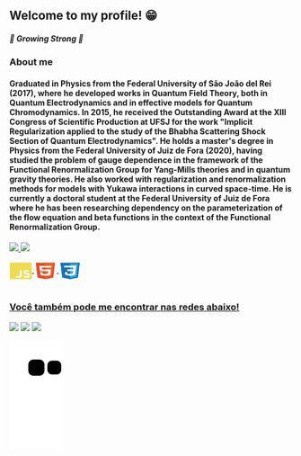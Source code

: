 ## Welcome to my profile! 😁 
##### <i> 🌱 Growing Strong 🌱 </i> 



### About me

 #### Graduated in Physics from the Federal University of São João del Rei (2017), where he developed works in Quantum Field Theory, both in Quantum Electrodynamics and in effective models for Quantum Chromodynamics. In 2015, he received the Outstanding Award at the XIII Congress of Scientific Production at UFSJ for the work "Implicit Regularization applied to the study of the Bhabha Scattering Shock Section of Quantum Electrodynamics". He holds a master's degree in Physics from the Federal University of Juiz de Fora (2020), having studied the problem of gauge dependence in the framework of the Functional Renormalization Group for Yang-Mills theories and in quantum gravity theories. He also worked with regularization and renormalization methods for models with Yukawa interactions in curved space-time. He is currently a doctoral student at the Federal University of Juiz de Fora where he has been researching dependency on the parameterization of the flow equation and beta functions in the context of the Functional Renormalization Group.

 <div>
  <a href="https://github.com/Kotige">
  <img height="130em" src="https://github-readme-stats.vercel.app/api?username=Kotige&show_icons=true&theme=vision-friendly-dark&include_all_commits=true&count_private=true"/>
   
  <img height="130em" src="https://github-readme-stats.vercel.app/api/top-langs/?username=Kotige&layout=compact&langs_count=6&theme=vision-friendly-dark"/>
</div>
<div style="display: inline_block"><br>
  <img align="center" alt="Js" height="30" width="40" src="https://raw.githubusercontent.com/devicons/devicon/master/icons/javascript/javascript-plain.svg">
  <img align="center" alt="HTML" height="30" width="40" src="https://raw.githubusercontent.com/devicons/devicon/master/icons/html5/html5-original.svg">
  <img align="center" alt="CSS" height="30" width="40" src="https://raw.githubusercontent.com/devicons/devicon/master/icons/css3/css3-original.svg">
</div>
 
 <br>
 
  ### Você também pode me encontrar nas redes abaixo!
 
<div> 
  <a href="https://instagram.com/vitorfernandesbarra" target="_blank"><img src="https://img.shields.io/badge/-Instagram-%23E4405F?style=for-the-badge&logo=instagram&logoColor=white" target="_blank"></a>
  <a href = "mailto:vitor_fernandes_pie@yahoo.com.br"><img src="https://img.shields.io/badge/-Gmail-%23333?style=for-the-badge&logo=gmail&logoColor=white" target="_blank"></a>
  <a href="https://www.linkedin.com/in/vitorbarra/" target="_blank"><img src="https://img.shields.io/badge/-LinkedIn-%230077B5?style=for-the-badge&logo=linkedin&logoColor=white" target="_blank"></a> 
 
  ![Snake animation](https://github.com/Kotige/Kotige/blob/output/github-contribution-grid-snake.svg)

</div>
